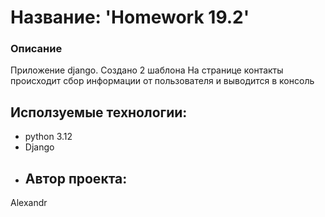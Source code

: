# Название: 'Homework 19.2'

### Описание 
Приложение django.
Создано 2 шаблона
На странице контакты происходит сбор информации от пользователя и выводится в консоль

## Исползуемые технологии:
* python 3.12
* Django

- ## Автор проекта:
Alexandr
